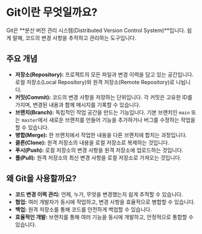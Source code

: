 # Git이란 무엇일까요?

Git은 **분산 버전 관리 시스템(Distributed Version Control System)**입니다. 쉽게 말해, 코드의 변경 사항을 추적하고 관리하는 도구입니다.

## 주요 개념

*   **저장소(Repository):** 프로젝트의 모든 파일과 변경 이력을 담고 있는 공간입니다. 로컬 저장소(Local Repository)와 원격 저장소(Remote Repository)로 나뉩니다.
*   **커밋(Commit):** 코드의 변경 사항을 저장하는 단위입니다. 각 커밋은 고유한 ID를 가지며, 변경된 내용과 함께 메시지를 기록할 수 있습니다.
*   **브랜치(Branch):** 독립적인 작업 공간을 만드는 기능입니다. 기본 브랜치인 `main` 또는 `master`에서 새로운 브랜치를 만들어 기능을 추가하거나 버그를 수정하는 작업을 할 수 있습니다.
*   **병합(Merge):** 한 브랜치에서 작업한 내용을 다른 브랜치에 합치는 과정입니다.
*   **클론(Clone):** 원격 저장소의 내용을 로컬 저장소로 복제하는 것입니다.
*   **푸시(Push):** 로컬 저장소의 변경 사항을 원격 저장소에 업로드하는 것입니다.
*   **풀(Pull):** 원격 저장소의 최신 변경 사항을 로컬 저장소로 가져오는 것입니다.

## 왜 Git을 사용할까요?

*   **코드 변경 이력 관리:** 언제, 누가, 무엇을 변경했는지 쉽게 추적할 수 있습니다.
*   **협업:** 여러 개발자가 동시에 작업하고, 변경 사항을 효율적으로 병합할 수 있습니다.
*   **백업:** 원격 저장소를 통해 코드를 안전하게 백업할 수 있습니다.
*   **효율적인 개발:** 브랜치를 통해 여러 기능을 동시에 개발하고, 안정적으로 통합할 수 있습니다.
